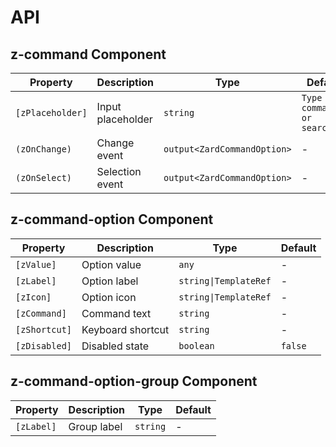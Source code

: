 # API

## z-command <span class="api-type-label component">Component</span>

| Property         | Description         | Type                        | Default                       |
| ---------------- | ------------------- | --------------------------- | ----------------------------- |
| `[zPlaceholder]` | Input placeholder   | `string`                    | `Type a command or search...` |
| `(zOnChange)`    | Change event        | `output<ZardCommandOption>` | -                             |
| `(zOnSelect)`    | Selection event     | `output<ZardCommandOption>` | -                             |

## z-command-option <span class="api-type-label component">Component</span>

| Property      | Description       | Type                  | Default |
| ------------- | ----------------- | --------------------- | ------- |
| `[zValue]`    | Option value      | `any`                 | -       |
| `[zLabel]`    | Option label      | `string\|TemplateRef` | -       |
| `[zIcon]`     | Option icon       | `string\|TemplateRef` | -       |
| `[zCommand]`  | Command text      | `string`              | -       |
| `[zShortcut]` | Keyboard shortcut | `string`              | -       |
| `[zDisabled]` | Disabled state    | `boolean`             | `false` |

## z-command-option-group <span class="api-type-label component">Component</span>

| Property   | Description | Type     | Default |
| ---------- | ----------- | -------- | ------- |
| `[zLabel]` | Group label | `string` | -       |
